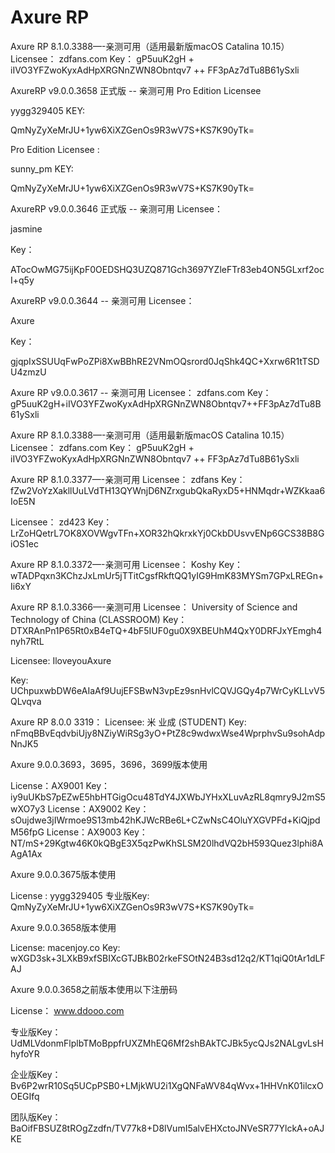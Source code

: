 # Axure RP

Axure RP 8.1.0.3388—-亲测可用（适用最新版macOS Catalina 10.15）
Licensee：
zdfans.com
Key：
gP5uuK2gH + iIVO3YFZwoKyxAdHpXRGNnZWN8Obntqv7 ++ FF3pAz7dTu8B61ySxli

AxureRP v9.0.0.3658 正式版 -- 亲测可用
Pro Edition
Licensee

yygg329405
KEY:

QmNyZyXeMrJU+1yw6XiXZGenOs9R3wV7S+KS7K90yTk=

Pro Edition
Licensee :

sunny_pm
KEY:

QmNyZyXeMrJU+1yw6XiXZGenOs9R3wV7S+KS7K90yTk=

AxureRP v9.0.0.3646 正式版 -- 亲测可用
Licensee：

jasmine

Key：

ATocOwMG75ijKpF0OEDSHQ3UZQ871Gch3697YZleFTr83eb4ON5GLxrf2ocI+q5y

AxureRP v9.0.0.3644 -- 亲测可用
Licensee：

Axure

Key：

gjqpIxSSUUqFwPoZPi8XwBBhRE2VNmOQsrord0JqShk4QC+Xxrw6R1tTSDU4zmzU

Axure RP v9.0.0.3617 -- 亲测可用
Licensee：
zdfans.com
Key：
gP5uuK2gH+iIVO3YFZwoKyxAdHpXRGNnZWN8Obntqv7++FF3pAz7dTu8B61ySxli

Axure RP 8.1.0.3388—-亲测可用（适用最新版macOS Catalina 10.15）
Licensee：
zdfans.com
Key：
gP5uuK2gH + iIVO3YFZwoKyxAdHpXRGNnZWN8Obntqv7 ++ FF3pAz7dTu8B61ySxli

Axure RP 8.1.0.3377—-亲测可用
Licensee：
zdfans
Key：
fZw2VoYzXakllUuLVdTH13QYWnjD6NZrxgubQkaRyxD5+HNMqdr+WZKkaa6IoE5N

Licensee：
zd423
Key：
LrZoHQetrL7OK8XOVWgvTFn+XOR32hQkrxkYj0CkbDUsvvENp6GCS38B8GiOS1ec

Axure RP 8.1.0.3372—-亲测可用
Licensee：
Koshy
Key：
wTADPqxn3KChzJxLmUr5jTTitCgsfRkftQQ1yIG9HmK83MYSm7GPxLREGn+Ii6xY

Axure RP 8.1.0.3366—-亲测可用
Licensee：
University of Science and Technology of China (CLASSROOM)
Key：
DTXRAnPn1P65Rt0xB4eTQ+4bF5IUF0gu0X9XBEUhM4QxY0DRFJxYEmgh4nyh7RtL

Licensee:
IloveyouAxure

Key:
UChpuxwbDW6eAIaAf9UujEFSBwN3vpEz9snHvlCQVJGQy4p7WrCyKLLvV5QLvqva

Axure RP 8.0.0 3319：
Licensee:
米 业成 (STUDENT)
Key:
nFmqBBvEqdvbiUjy8NZiyWiRSg3yO+PtZ8c9wdwxWse4WprphvSu9sohAdpNnJK5

Axure 9.0.0.3693，3695，3696，3699版本使用

License：AX9001
Key：iy9uUKbS7pEZwE5hbHTGigOcu48TdY4JXWbJYHxXLuvAzRL8qmry9J2mS5wXO7y3
License：AX9002
Key：sOujdwe3jIWrmoe9S13mb42hKJWcRBe6L+CZwNsC4OluYXGVPFd+KiQjpdM56fpG
License：AX9003
Key：NT/mS+29Kgtw46K0kQBgE3X5qzPwKhSLSM20lhdVQ2bH593Quez3lphi8AAgA1Ax

Axure 9.0.0.3675版本使用

License : yygg329405
专业版Key: QmNyZyXeMrJU+1yw6XiXZGenOs9R3wV7S+KS7K90yTk=

Axure 9.0.0.3658版本使用

License: macenjoy.co
Key: wXGD3sk+3LXkB9xfSBIXcGTJBkB02rkeFSOtN24B3sd12q2/KT1qiQ0tAr1dLFAJ

Axure 9.0.0.3658之前版本使用以下注册码

License： www.ddooo.com

专业版Key：UdMLVdonmFlplbTMoBppfrUXZMhEQ6Mf2shBAkTCJBk5ycQJs2NALgvLsHhyfoYR

企业版Key： Bv6P2wrR10Sq5UCpPSB0+LMjkWU2i1XgQNFaWV84qWvx+1HHVnK01ilcxOOEGIfq

团队版Key：BaOifFBSUZ8tROgZzdfn/TV77k8+D8lVumI5alvEHXctoJNVeSR77YlckA+oAJKE